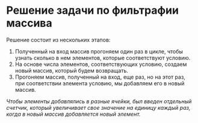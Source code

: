 # Решение задачи по фильтрафии массива

Решение состоит из нескольких этапов:
1. Полученный на вход массив прогоняем один раз в цикле, чтобы узнать сколько в нем элементов, которые соответствуют условию.
2. На основе числа элементов, соответствующих условию, создаем новый массив, который будем возвращать.
3. Прогоняем массив, полученный на вход, еще раз, но на этот раз, при соответствии элемента условию, мы добавляем его в новый массив.

_Чтобы элементы добавлялись в разные ячейки, был введен отдельный счетчик, который увеличивает свое значение на единицу каждый раз, когда в новый массив добавляется новый элемент._